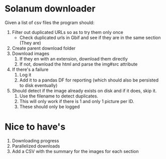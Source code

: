 # Solanum downloader

Given a list of csv files the program should:

1. Filter out duplicated URLs so as to try them only once
   * Check duplicated urls in Gbif and see if they are in the same section (They are)
1. Create parent download folder
1. Download images
   1. If they en with an extension, download them directly
   1. If not, download the html and parse the img#src attribute
1. If there's a failure
   1. Log it
   1. Add it to a pandas DF for reporting (which should also be persisted to disk eventually)
1. Should detect if the image already exists on disk and if it does, skip it.
   1. Use the filename to detect duplicates.
   1. This will only work if there is 1 and only 1 picture per ID.
   1. These should only be logged
   
# Nice to have's
1. Downloading progress
1. Parallelized downloads
1. Add a CSV with the summary for the images for each section

    